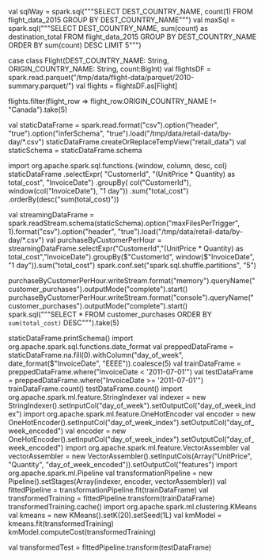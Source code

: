 val sqlWay = spark.sql("""SELECT DEST_COUNTRY_NAME, count(1) FROM flight_data_2015 GROUP BY DEST_COUNTRY_NAME""")
val maxSql = spark.sql("""SELECT DEST_COUNTRY_NAME, sum(count) as destination_total FROM flight_data_2015 GROUP BY DEST_COUNTRY_NAME ORDER BY sum(count) DESC LIMIT 5""")

case class Flight(DEST_COUNTRY_NAME: String, ORIGIN_COUNTRY_NAME: String, count:BigInt)
val flightsDF = spark.read.parquet("/tmp/data/flight-data/parquet/2010-summary.parquet/")
val flights = flightsDF.as[Flight]

flights.filter(flight_row => flight_row.ORIGIN_COUNTRY_NAME != "Canada").take(5)

val staticDataFrame = spark.read.format("csv").option("header", "true").option("inferSchema", "true").load("/tmp/data/retail-data/by-day/*.csv")
staticDataFrame.createOrReplaceTempView("retail_data")
val staticSchema = staticDataFrame.schema

import org.apache.spark.sql.functions.{window, column, desc, col}
staticDataFrame
.selectExpr(
"CustomerId",
"(UnitPrice * Quantity) as total_cost",
"InvoiceDate")
.groupBy(
col("CustomerId"), window(col("InvoiceDate"), "1 day"))
.sum("total_cost")
.orderBy(desc("sum(total_cost)"))

val streamingDataFrame = spark.readStream.schema(staticSchema).option("maxFilesPerTrigger", 1).format("csv").option("header", "true").load("/tmp/data/retail-data/by-day/*.csv")
val purchaseByCustomerPerHour = streamingDataFrame.selectExpr("CustomerId","(UnitPrice * Quantity) as total_cost","InvoiceDate").groupBy($"CustomerId", window($"InvoiceDate", "1 day")).sum("total_cost")
spark.conf.set("spark.sql.shuffle.partitions", "5")

purchaseByCustomerPerHour.writeStream.format("memory").queryName("customer_purchases").outputMode("complete").start()
purchaseByCustomerPerHour.writeStream.format("console").queryName("customer_purchases").outputMode("complete").start()
spark.sql("""SELECT * FROM customer_purchases ORDER BY `sum(total_cost)` DESC""").take(5)

staticDataFrame.printSchema()
import org.apache.spark.sql.functions.date_format
val preppedDataFrame = staticDataFrame.na.fill(0).withColumn("day_of_week", date_format($"InvoiceDate", "EEEE")).coalesce(5)
val trainDataFrame = preppedDataFrame.where("InvoiceDate < '2011-07-01'")
val testDataFrame = preppedDataFrame.where("InvoiceDate >= '2011-07-01'")
trainDataFrame.count()
testDataFrame.count()
import org.apache.spark.ml.feature.StringIndexer
val indexer = new StringIndexer().setInputCol("day_of_week").setOutputCol("day_of_week_index")
import org.apache.spark.ml.feature.OneHotEncoder
val encoder = new OneHotEncoder().setInputCol("day_of_week_index").setOutputCol("day_of_week_encoded")
val encoder = new OneHotEncoder().setInputCol("day_of_week_index").setOutputCol("day_of_week_encoded")
import org.apache.spark.ml.feature.VectorAssembler
val vectorAssembler = new VectorAssembler().setInputCols(Array("UnitPrice", "Quantity", "day_of_week_encoded")).setOutputCol("features")
import org.apache.spark.ml.Pipeline
val transformationPipeline = new Pipeline().setStages(Array(indexer, encoder, vectorAssembler))
val fittedPipeline = transformationPipeline.fit(trainDataFrame)
val transformedTraining = fittedPipeline.transform(trainDataFrame)
transformedTraining.cache()
import org.apache.spark.ml.clustering.KMeans
val kmeans = new KMeans().setK(20).setSeed(1L)
val kmModel = kmeans.fit(transformedTraining)
kmModel.computeCost(transformedTraining)

val transformedTest = fittedPipeline.transform(testDataFrame)
